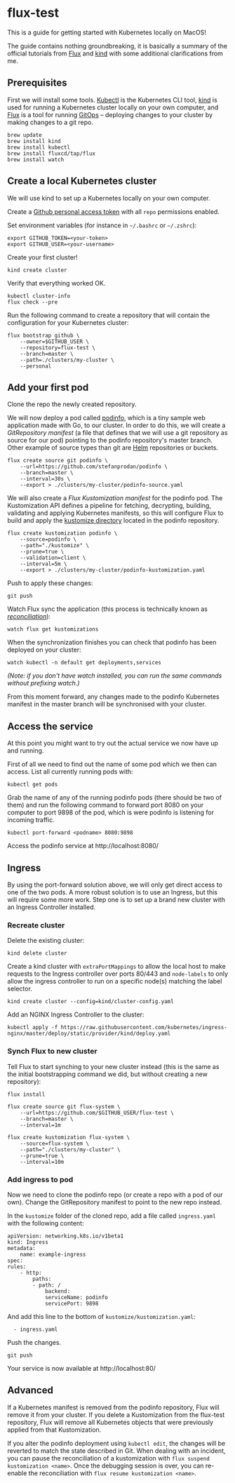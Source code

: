 # flux-test

This is a guide for getting started with Kubernetes locally on MacOS!

The guide contains nothing groundbreaking, it is basically a summary of the official tutorials from [Flux](https://toolkit.fluxcd.io/get-started/) and [kind](https://kind.sigs.k8s.io/docs/user/quick-start/) with some additional clarifications from me.

## Prerequisites

First we will install some tools. [Kubectl](https://kubernetes.io/docs/reference/kubectl/overview/) is the Kubernetes CLI tool, [kind](https://kind.sigs.k8s.io/) is used for running a Kubernetes cluster locally on your own computer, and [Flux](https://toolkit.fluxcd.io/) is a tool for running [GitOps](https://www.gitops.tech/#what-is-gitops) – deploying changes to your cluster by making changes to a git repo.

    brew update
    brew install kind
    brew install kubectl
    brew install fluxcd/tap/flux
    brew install watch

## Create a local Kubernetes cluster

We will use kind to set up a Kubernetes locally on your own computer.

Create a [Github personal access token](https://docs.github.com/en/github/authenticating-to-github/creating-a-personal-access-token) with all `repo` permissions enabled.

Set environment variables (for instance in `~/.bashrc` or `~/.zshrc`):

    export GITHUB_TOKEN=<your-token>
    export GITHUB_USER=<your-username>

Create your first cluster!

    kind create cluster

Verify that everything worked OK.

    kubectl cluster-info
    flux check --pre

Run the following command to create a repository that will contain the configuration for your Kubernetes cluster:

    flux bootstrap github \
        --owner=$GITHUB_USER \
        --repository=flux-test \
        --branch=master \
        --path=./clusters/my-cluster \
        --personal

## Add your first pod

Clone the repo the newly created repository.

We will now deploy a pod called [podinfo](https://github.com/stefanprodan/podinfo), which is a tiny sample web application made with Go, to our cluster. In order to do this, we will create a _GitRepository manifest_ (a file that defines that we will use a git repository as source for our pod) pointing to the podinfo repository's master branch. Other example of source types than git are [Helm](https://helm.sh/) repositories or buckets.

    flux create source git podinfo \
        --url=https://github.com/stefanprodan/podinfo \
        --branch=master \
        --interval=30s \
        --export > ./clusters/my-cluster/podinfo-source.yaml

We will also create a _Flux Kustomization manifest_ for the podinfo pod. The Kustomization API defines a pipeline for fetching, decrypting, building, validating and applying Kubernetes manifests, so this will configure Flux to build and apply the [kustomize directory](https://github.com/stefanprodan/podinfo/tree/master/kustomize) located in the podinfo repository.

    flux create kustomization podinfo \
        --source=podinfo \
        --path="./kustomize" \
        --prune=true \
        --validation=client \
        --interval=5m \
        --export > ./clusters/my-cluster/podinfo-kustomization.yaml

Push to apply these changes:

    git push

Watch Flux sync the application (this process is technically known as _[reconciliation](https://toolkit.fluxcd.io/core-concepts/#reconciliation)_):

    watch flux get kustomizations

When the synchronization finishes you can check that podinfo has been deployed on your cluster:

    watch kubectl -n default get deployments,services

_(Note: if you don't have watch installed, you can run the same commands without prefixing watch.)_

From this moment forward, any changes made to the podinfo Kubernetes manifest in the master branch will be synchronised with your cluster.

## Access the service

At this point you might want to try out the actual service we now have up and running.

First of all we need to find out the name of some pod which we then can access. List all currently running pods with:

    kubectl get pods

Grab the name of any of the running podinfo pods (there should be two of them) and run the following command to forward port 8080 on your computer to port 9898 of the pod, which is were podinfo is listening for incoming traffic.

    kubectl port-forward <podname> 8080:9898

Access the podinfo service at http://localhost:8080/

## Ingress

By using the port-forward solution above, we will only get direct access to one of the two pods. A more robust solution is to use an Ingress, but this will require some more work. Step one is to set up a brand new cluster with an Ingress Controller installed.

### Recreate cluster

Delete the existing cluster:

    kind delete cluster

Create a kind cluster with `extraPortMappings` to allow the local host to make requests to the Ingress controller over ports 80/443 and `node-labels` to only allow the ingress controller to run on a specific node(s) matching the label selector.

    kind create cluster --config=kind/cluster-config.yaml

Add an NGINX Ingress Controller to the cluster:

    kubectl apply -f https://raw.githubusercontent.com/kubernetes/ingress-nginx/master/deploy/static/provider/kind/deploy.yaml

### Synch Flux to new cluster

Tell Flux to start synching to your new cluster instead (this is the same as the initial bootstrapping command we did, but without creating a new repository):

    flux install

    flux create source git flux-system \
        --url=https://github.com/$GITHUB_USER/flux-test \
        --branch=master \
        --interval=1m

    flux create kustomization flux-system \
        --source=flux-system \
        --path="./clusters/my-cluster" \
        --prune=true \
        --interval=10m

### Add ingress to pod

Now we need to clone the podinfo repo (or create a repo with a pod of our own). Change the GitRepository manifest to point to the new repo instead.

In the `kustomize` folder of the cloned repo, add a file called `ingress.yaml` with the following content:

    apiVersion: networking.k8s.io/v1beta1
    kind: Ingress
    metadata:
        name: example-ingress
    spec:
    rules:
        - http:
            paths:
            - path: /
                backend:
                serviceName: podinfo
                servicePort: 9898

And add this line to the bottom of `kustomize/kustomization.yaml`:

      - ingress.yaml

Push the changes.

    git push

Your service is now available at http://localhost:80/

## Advanced

If a Kubernetes manifest is removed from the podinfo repository, Flux will remove it from your cluster. If you delete a Kustomization from the flux-test repository, Flux will remove all Kubernetes objects that were previously applied from that Kustomization.

If you alter the podinfo deployment using `kubectl edit`, the changes will be reverted to match the state described in Git. When dealing with an incident, you can pause the reconciliation of a kustomization with `flux suspend kustomization <name>`. Once the debugging session is over, you can re-enable the reconciliation with `flux resume kustomization <name>`.
